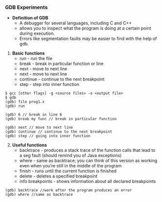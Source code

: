### GDB Experiments

- **Definition of GDB**
    - A debugger for several languages, including C and C++
    - allows you to inspect what the program is doing at a certain point during execution.
    - Errors like segmentation faults may be easier to find with the help of gdb.

1. **Basic functions**
    - run - run the file
    - break - break in particular function or line
    - next - move to next line
    - next - move to next line
    - continue - continue to the next breakpoint
    - step - step into inner function

```
$ gcc [other flags] -g <source files> -o <output file>
$ gdb
(gdb) file prog1.x
(gdb) run

(gdb) 6 // break in line 6
(gdb) break my func // break in particular function

(gdb) next // move to next line
(gdb) continue // continue to the next breakpoint
(gdb) step // going into inner function

```

2. **Useful functions**
    - backtrace - produces a stack trace of the function calls that lead to a seg fault (should remind you of Java exceptions)
    - where - same as backtrace; you can think of this version as working even when you’re still in the middle of the program
    - finish - runs until the current function is finished
    - delete - deletes a specified breakpoint
    - info breakpoints - shows information about all declared breakpoints

```
(gdb) backtrace //work after the program produces an error
(gdb) where //same as backtrace




```
